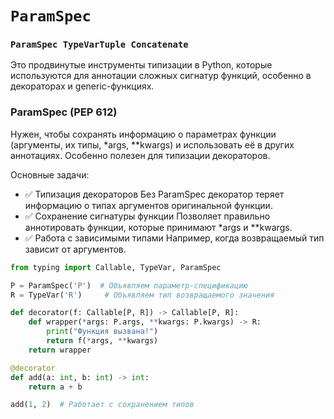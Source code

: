 # ```ParamSpec```
### ```ParamSpec TypeVarTuple Concatenate``` 
Это продвинутые инструменты типизации в Python, 
которые используются для аннотации сложных сигнатур функций, 
особенно в декораторах и generic-функциях.
### ParamSpec (PEP 612)
Нужен, чтобы сохранять информацию о параметрах функции 
(аргументы, их типы, *args, **kwargs) и использовать её в других аннотациях. 
Особенно полезен для типизации декораторов.

Основные задачи:
- ✅ Типизация декораторов
Без ParamSpec декоратор теряет информацию о типах аргументов оригинальной функции.
- ✅ Сохранение сигнатуры функции
Позволяет правильно аннотировать функции, которые принимают *args и **kwargs.
- ✅ Работа с зависимыми типами
Например, когда возвращаемый тип зависит от аргументов.
```python
from typing import Callable, TypeVar, ParamSpec

P = ParamSpec('P')  # Объявляем параметр-спецификацию
R = TypeVar('R')     # Объявляем тип возвращаемого значения

def decorator(f: Callable[P, R]) -> Callable[P, R]:
    def wrapper(*args: P.args, **kwargs: P.kwargs) -> R:
        print("Функция вызвана!")
        return f(*args, **kwargs)
    return wrapper

@decorator
def add(a: int, b: int) -> int:
    return a + b

add(1, 2)  # Работает с сохранением типов
```

